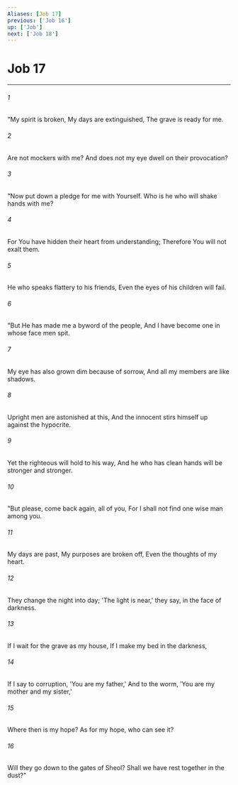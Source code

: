 ```yaml
---
Aliases: [Job 17]
previous: ['Job 16']
up: ['Job']
next: ['Job 18']
---
```

# Job 17

***


###### 1 
"My spirit is broken, My days are extinguished, The grave is ready for me. 

###### 2 
Are not mockers with me? And does not my eye dwell on their provocation? 

###### 3 
"Now put down a pledge for me with Yourself. Who is he who will shake hands with me? 

###### 4 
For You have hidden their heart from understanding; Therefore You will not exalt them. 

###### 5 
He who speaks flattery to his friends, Even the eyes of his children will fail. 

###### 6 
"But He has made me a byword of the people, And I have become one in whose face men spit. 

###### 7 
My eye has also grown dim because of sorrow, And all my members are like shadows. 

###### 8 
Upright men are astonished at this, And the innocent stirs himself up against the hypocrite. 

###### 9 
Yet the righteous will hold to his way, And he who has clean hands will be stronger and stronger. 

###### 10 
"But please, come back again, all of you, For I shall not find one wise man among you. 

###### 11 
My days are past, My purposes are broken off, Even the thoughts of my heart. 

###### 12 
They change the night into day; 'The light is near,' they say, in the face of darkness. 

###### 13 
If I wait for the grave as my house, If I make my bed in the darkness, 

###### 14 
If I say to corruption, 'You are my father,' And to the worm, 'You are my mother and my sister,' 

###### 15 
Where then is my hope? As for my hope, who can see it? 

###### 16 
Will they go down to the gates of Sheol? Shall we have rest together in the dust?"
